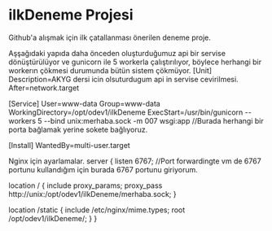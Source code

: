 # ilkDeneme Projesi
Github'a alışmak için ilk çatallanması önerilen deneme proje.

Aşşağıdaki yapıda daha önceden oluşturduğumuz api bir servise dönüştürülüyor ve gunicorn ile 5 workerla çalıştırılıyor, böylece herhangi bir workerın çökmesi durumunda bütün sistem çökmüyor.
[Unit]
Description=AKYG dersi icin olsuturdugum api in servise cevirilmesi.
After=network.target

[Service]
User=www-data
Group=www-data
WorkingDirectory=/opt/odev1/ilkDeneme
ExecStart=/usr/bin/gunicorn --workers 5 --bind unix:merhaba.sock -m 007 wsgi:app //Burada herhangi bir porta bağlamak yerine sokete bağlıyoruz.

[Install]
WantedBy=multi-user.target

Nginx için ayarlamalar.
server {
listen 6767; //Port forwardingte vm de 6767 portunu kullandığım için burada 6767 portunu giriyorum.

location / {
  include proxy_params;
  proxy_pass http://unix:/opt/odev1/ilkDeneme/merhaba.sock;
 }


location /static  {
    include  /etc/nginx/mime.types;
    root /opt/odev1/ilkDeneme/;
  }
}

